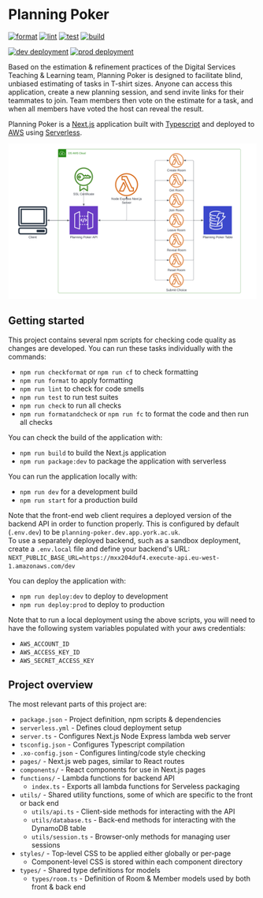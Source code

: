 # Planning Poker

[![format](https://github.com/university-of-york/esg-app-planning-poker/actions/workflows/format.yml/badge.svg?branch=dev)](https://github.com/university-of-york/esg-app-planning-poker/actions/workflows/format.yml)
[![lint](https://github.com/university-of-york/esg-app-planning-poker/actions/workflows/lint.yml/badge.svg?branch=dev)](https://github.com/university-of-york/esg-app-planning-poker/actions/workflows/lint.yml)
[![test](https://github.com/university-of-york/esg-app-planning-poker/actions/workflows/test.yml/badge.svg?branch=dev)](https://github.com/university-of-york/esg-app-planning-poker/actions/workflows/test.yml)
[![build](https://github.com/university-of-york/esg-app-planning-poker/actions/workflows/build.yml/badge.svg?branch=dev)](https://github.com/university-of-york/esg-app-planning-poker/actions/workflows/build.yml)

[![dev deployment](https://github.com/university-of-york/esg-app-planning-poker/actions/workflows/deploy-dev.yml/badge.svg?branch=dev)](https://github.com/university-of-york/esg-app-planning-poker/actions/workflows/deploy-dev.yml)
[![prod deployment](https://github.com/university-of-york/esg-app-planning-poker/actions/workflows/deploy-prod.yml/badge.svg?branch=main)](https://github.com/university-of-york/esg-app-planning-poker/actions/workflows/deploy-prod.yml)

Based on the estimation & refinement practices of the Digital Services Teaching & Learning team, Planning Poker is designed to facilitate blind, unbiased estimating of tasks in T-shirt sizes.
Anyone can access this application, create a new planning session, and send invite links for their teammates to join.
Team members then vote on the estimate for a task, and when all members have voted the host can reveal the result.

Planning Poker is a [Next.js](https://nextjs.org/) application built with [Typescript](https://www.typescriptlang.org/) and deployed to [AWS](https://aws.amazon.com/) using [Serverless](https://www.serverless.com/).

![diagram](.github/images/diagram.png)

## Getting started

This project contains several npm scripts for checking code quality as changes are developed. 
You can run these tasks individually with the commands:
 - `npm run checkformat` or `npm run cf` to check formatting
 - `npm run format` to apply formatting
 - `npm run lint` to check for code smells
 - `npm run test` to run test suites
 - `npm run check` to run all checks
 - `npm run formatandcheck` or `npm run fc` to format the code and then run all checks

You can check the build of the application with:
 - `npm run build` to build the Next.js application
 - `npm run package:dev` to package the application with serverless

You can run the application locally with:
 - `npm run dev` for a development build
 - `npm run start` for a production build
 
Note that the front-end web client requires a deployed version of the backend API in order to function properly.
This is configured by default (`.env.dev`) to be `planning-poker.dev.app.york.ac.uk`.  
To use a separately deployed backend, such as a sandbox deployment, create a `.env.local` file and define your backend's URL:  
`NEXT_PUBLIC_BASE_URL=https://mxx204duf4.execute-api.eu-west-1.amazonaws.com/dev`

You can deploy the application with:
 - `npm run deploy:dev` to deploy to development
 - `npm run deploy:prod` to deploy to production
 
Note that to run a local deployment using the above scripts, you will need to have the following system variables populated with your aws credentials:
 - `AWS_ACCOUNT_ID`
 - `AWS_ACCESS_KEY_ID`
 - `AWS_SECRET_ACCESS_KEY`

## Project overview

The most relevant parts of this project are:
 - `package.json` - Project definition, npm scripts & dependencies
 - `serverless.yml` - Defines cloud deployment setup
 - `server.ts` - Configures Next.js Node Express lambda web server
 - `tsconfig.json` - Configures Typescript compilation
 - `.xo-config.json` - Configures linting/code style checking
 - `pages/` - Next.js web pages, similar to React routes
 - `components/` - React components for use in Next.js pages
 - `functions/` - Lambda functions for backend API
   - `index.ts` - Exports all lambda functions for Serveless packaging
 - `utils/` - Shared utility functions, some of which are specific to the front or back end
   - `utils/api.ts` - Client-side methods for interacting with the API
   - `utils/database.ts` - Back-end methods for interacting with the DynamoDB table
   - `utils/session.ts` - Browser-only methods for managing user sessions
 - `styles/` - Top-level CSS to be applied either globally or per-page
   - Component-level CSS is stored within each component directory
 - `types/` - Shared type definitions for models
   - `types/room.ts` - Definition of Room & Member models used by both front & back end 
